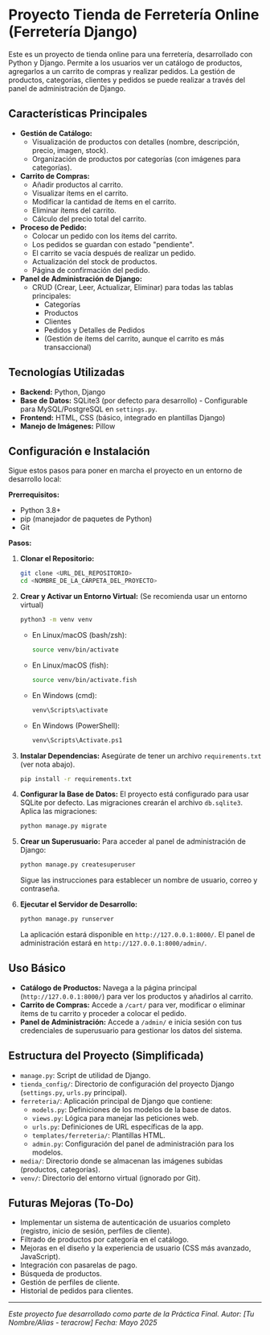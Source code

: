 # Proyecto Tienda de Ferretería Online (Ferretería Django)

Este es un proyecto de tienda online para una ferretería, desarrollado con Python y Django. Permite a los usuarios ver un catálogo de productos, agregarlos a un carrito de compras y realizar pedidos. La gestión de productos, categorías, clientes y pedidos se puede realizar a través del panel de administración de Django.

## Características Principales

* **Gestión de Catálogo:**
    * Visualización de productos con detalles (nombre, descripción, precio, imagen, stock).
    * Organización de productos por categorías (con imágenes para categorías).
* **Carrito de Compras:**
    * Añadir productos al carrito.
    * Visualizar ítems en el carrito.
    * Modificar la cantidad de ítems en el carrito.
    * Eliminar ítems del carrito.
    * Cálculo del precio total del carrito.
* **Proceso de Pedido:**
    * Colocar un pedido con los ítems del carrito.
    * Los pedidos se guardan con estado "pendiente".
    * El carrito se vacía después de realizar un pedido.
    * Actualización del stock de productos.
    * Página de confirmación del pedido.
* **Panel de Administración de Django:**
    * CRUD (Crear, Leer, Actualizar, Eliminar) para todas las tablas principales:
        * Categorías
        * Productos
        * Clientes
        * Pedidos y Detalles de Pedidos
        * (Gestión de ítems del carrito, aunque el carrito es más transaccional)

## Tecnologías Utilizadas

* **Backend:** Python, Django
* **Base de Datos:** SQLite3 (por defecto para desarrollo) - Configurable para MySQL/PostgreSQL en `settings.py`.
* **Frontend:** HTML, CSS (básico, integrado en plantillas Django)
* **Manejo de Imágenes:** Pillow

## Configuración e Instalación

Sigue estos pasos para poner en marcha el proyecto en un entorno de desarrollo local:

**Prerrequisitos:**
* Python 3.8+
* pip (manejador de paquetes de Python)
* Git

**Pasos:**

1.  **Clonar el Repositorio:**
    ```bash
    git clone <URL_DEL_REPOSITORIO>
    cd <NOMBRE_DE_LA_CARPETA_DEL_PROYECTO>
    ```

2.  **Crear y Activar un Entorno Virtual:**
    (Se recomienda usar un entorno virtual)
    ```bash
    python3 -m venv venv
    ```
    * En Linux/macOS (bash/zsh):
        ```bash
        source venv/bin/activate
        ```
    * En Linux/macOS (fish):
        ```bash
        source venv/bin/activate.fish
        ```
    * En Windows (cmd):
        ```bash
        venv\Scripts\activate
        ```
    * En Windows (PowerShell):
        ```bash
        venv\Scripts\Activate.ps1
        ```

3.  **Instalar Dependencias:**
    Asegúrate de tener un archivo `requirements.txt` (ver nota abajo).
    ```bash
    pip install -r requirements.txt
    ```

4.  **Configurar la Base de Datos:**
    El proyecto está configurado para usar SQLite por defecto. Las migraciones crearán el archivo `db.sqlite3`.
    Aplica las migraciones:
    ```bash
    python manage.py migrate
    ```

5.  **Crear un Superusuario:**
    Para acceder al panel de administración de Django:
    ```bash
    python manage.py createsuperuser
    ```
    Sigue las instrucciones para establecer un nombre de usuario, correo y contraseña.

6.  **Ejecutar el Servidor de Desarrollo:**
    ```bash
    python manage.py runserver
    ```
    La aplicación estará disponible en `http://127.0.0.1:8000/`.
    El panel de administración estará en `http://127.0.0.1:8000/admin/`.

## Uso Básico

* **Catálogo de Productos:** Navega a la página principal (`http://127.0.0.1:8000/`) para ver los productos y añadirlos al carrito.
* **Carrito de Compras:** Accede a `/cart/` para ver, modificar o eliminar ítems de tu carrito y proceder a colocar el pedido.
* **Panel de Administración:** Accede a `/admin/` e inicia sesión con tus credenciales de superusuario para gestionar los datos del sistema.

## Estructura del Proyecto (Simplificada)

* `manage.py`: Script de utilidad de Django.
* `tienda_config/`: Directorio de configuración del proyecto Django (`settings.py`, `urls.py` principal).
* `ferreteria/`: Aplicación principal de Django que contiene:
    * `models.py`: Definiciones de los modelos de la base de datos.
    * `views.py`: Lógica para manejar las peticiones web.
    * `urls.py`: Definiciones de URL específicas de la app.
    * `templates/ferreteria/`: Plantillas HTML.
    * `admin.py`: Configuración del panel de administración para los modelos.
* `media/`: Directorio donde se almacenan las imágenes subidas (productos, categorías).
* `venv/`: Directorio del entorno virtual (ignorado por Git).

## Futuras Mejoras (To-Do)

* Implementar un sistema de autenticación de usuarios completo (registro, inicio de sesión, perfiles de cliente).
* Filtrado de productos por categoría en el catálogo.
* Mejoras en el diseño y la experiencia de usuario (CSS más avanzado, JavaScript).
* Integración con pasarelas de pago.
* Búsqueda de productos.
* Gestión de perfiles de cliente.
* Historial de pedidos para clientes.

---
*Este proyecto fue desarrollado como parte de la Práctica Final.*
*Autor: [Tu Nombre/Alias - teracrow]*
*Fecha: Mayo 2025*
